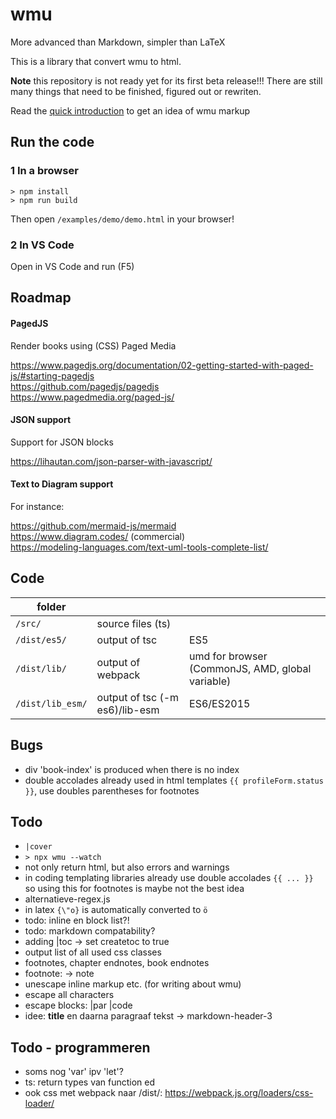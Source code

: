 # wmu

More advanced than Markdown, simpler than LaTeX

This is a library that convert wmu to html.

**Note** this repository is not ready yet for its first beta release!!! There are still many things that need to be finished, figured out or rewriten.

Read the [quick introduction](wmu.md) to get an idea of wmu markup

## Run the code

### 1 In a browser

```
> npm install
> npm run build
```

Then open `/examples/demo/demo.html` in your browser!

### 2 In VS Code

Open in VS Code and run (F5)

## Roadmap

#### PagedJS

Render books using (CSS) Paged Media

https://www.pagedjs.org/documentation/02-getting-started-with-paged-js/#starting-pagedjs  
https://github.com/pagedjs/pagedjs  
https://www.pagedmedia.org/paged-js/  

#### JSON support

Support for JSON blocks

https://lihautan.com/json-parser-with-javascript/

#### Text to Diagram support

For instance:  

https://github.com/mermaid-js/mermaid  
https://www.diagram.codes/ (commercial)  
https://modeling-languages.com/text-uml-tools-complete-list/  

## Code

|folder|||
|---|---|---|
|`/src/`|source files (ts)||
|`/dist/es5/`|output of tsc|ES5|
|`/dist/lib/`|output of webpack|umd for browser (CommonJS, AMD, global variable)|
|`/dist/lib_esm/`|output of tsc (-m es6)/lib-esm|ES6/ES2015|

## Bugs

- div 'book-index' is produced when there is no index
- double accolades already used in html templates `{{ profileForm.status }}`, use doubles parentheses for footnotes

## Todo

- `|cover`
- `> npx wmu --watch`
- not only return html, but also errors and warnings
- in coding templating libraries already use double accolades `{{ ... }}` so using this for footnotes is maybe not the best idea
- alternatieve-regex.js
- in latex `{\"o}` is automatically converted to `ö`
- todo: inline en block list?!
- todo: markdown compatability?
- adding |toc -> set createtoc to true
- output list of all used css classes
- footnotes, chapter endnotes, book endnotes
- footnote: -> note
- unescape inline markup etc. (for writing about wmu)
- escape all characters
- escape blocks: |par \|code
- idee: **title** en daarna paragraaf tekst -> markdown-header-3

## Todo - programmeren

- soms nog 'var' ipv 'let'?
- ts: return types van function ed
- ook css met webpack naar /dist/: https://webpack.js.org/loaders/css-loader/